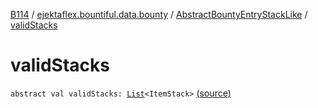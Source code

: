 [B114](../../index.md) / [ejektaflex.bountiful.data.bounty](../index.md) / [AbstractBountyEntryStackLike](index.md) / [validStacks](./valid-stacks.md)

# validStacks

`abstract val validStacks: `[`List`](https://kotlinlang.org/api/latest/jvm/stdlib/kotlin.collections/-list/index.html)`<ItemStack>` [(source)](https://github.com/ejektaflex/Bountiful/tree/develop/src/main/kotlin/ejektaflex/bountiful/data/bounty/AbstractBountyEntryStackLike.kt#L13)